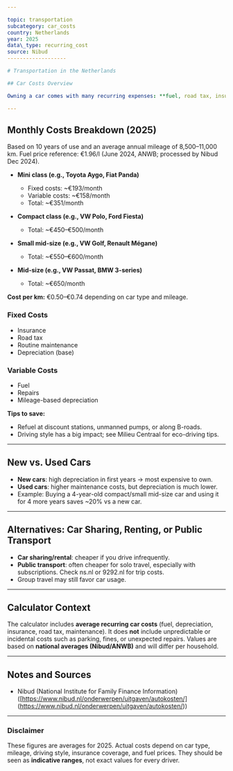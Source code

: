 ```yaml
---

topic: transportation
subcategory: car_costs
country: Netherlands
year: 2025
data\_type: recurring_cost
source: Nibud
-------------------

# Transportation in the Netherlands

## Car Costs Overview

Owning a car comes with many recurring expenses: **fuel, road tax, insurance, depreciation, and maintenance**, on top of the purchase price. Even a small second-hand car can cost several hundred euros per month. The overview below is based on a petrol car; costs like parking space rental or traffic fines are excluded.

---
```


## Monthly Costs Breakdown (2025)

Based on 10 years of use and an average annual mileage of 8,500–11,000 km. Fuel price reference: €1.96/l (June 2024, ANWB; processed by Nibud Dec 2024).

* **Mini class (e.g., Toyota Aygo, Fiat Panda)**

  * Fixed costs: \~€193/month
  * Variable costs: \~€158/month
  * Total: \~€351/month

* **Compact class (e.g., VW Polo, Ford Fiesta)**

  * Total: \~€450–€500/month

* **Small mid-size (e.g., VW Golf, Renault Mégane)**

  * Total: \~€550–€600/month

* **Mid-size (e.g., VW Passat, BMW 3-series)**

  * Total: \~€650/month

**Cost per km:** €0.50–€0.74 depending on car type and mileage.

### Fixed Costs

* Insurance
* Road tax
* Routine maintenance
* Depreciation (base)

### Variable Costs

* Fuel
* Repairs
* Mileage-based depreciation

**Tips to save:**

* Refuel at discount stations, unmanned pumps, or along B-roads.
* Driving style has a big impact; see Milieu Centraal for eco-driving tips.

---

## New vs. Used Cars

* **New cars**: high depreciation in first years → most expensive to own.
* **Used cars**: higher maintenance costs, but depreciation is much lower.
* Example: Buying a 4-year-old compact/small mid-size car and using it for 4 more years saves \~20% vs a new car.

---

## Alternatives: Car Sharing, Renting, or Public Transport

* **Car sharing/rental**: cheaper if you drive infrequently.
* **Public transport**: often cheaper for solo travel, especially with subscriptions. Check ns.nl or 9292.nl for trip costs.
* Group travel may still favor car usage.

---

## Calculator Context

The calculator includes **average recurring car costs** (fuel, depreciation, insurance, road tax, maintenance).
It does **not** include unpredictable or incidental costs such as parking, fines, or unexpected repairs.
Values are based on **national averages (Nibud/ANWB)** and will differ per household.

---

## Notes and Sources

* Nibud (National Institute for Family Finance Information) ([https://www.nibud.nl/onderwerpen/uitgaven/autokosten/] (https://www.nibud.nl/onderwerpen/uitgaven/autokosten/))

---

### Disclaimer

These figures are averages for 2025. Actual costs depend on car type, mileage, driving style, insurance coverage, and fuel prices. They should be seen as **indicative ranges**, not exact values for every driver.
